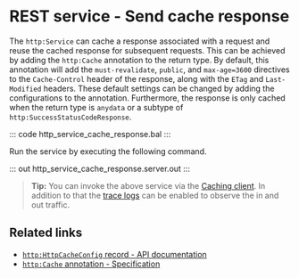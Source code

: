 # REST service - Send cache response

The `http:Service` can cache a response associated with a request and reuse the cached response for subsequent requests. This can be achieved by adding the `http:Cache` annotation to the return type. By default, this annotation will add the `must-revalidate`, `public`, and `max-age=3600` directives to the `Cache-Control` header of the response, along with the `ETag` and `Last-Modified` headers. These default settings can be changed by adding the configurations to the annotation. Furthermore, the response is only cached when the return type is `anydata` or a subtype of `http:SuccessStatusCodeResponse`.

::: code http_service_cache_response.bal :::

Run the service by executing the following command.

::: out http_service_cache_response.server.out :::

>**Tip:** You can invoke the above service via the [Caching client](/learn/by-example/http-caching-client). In addition to that the [trace logs](/learn/by-example/http-trace-logs/) can be enabled to observe the in and out traffic.

## Related links
- [`http:HttpCacheConfig` record - API documentation](https://lib.ballerina.io/ballerina/http/latest/records/HttpCacheConfig)
- [`http:Cache` annotation - Specification](/spec/http/#46-cache-annotation)
